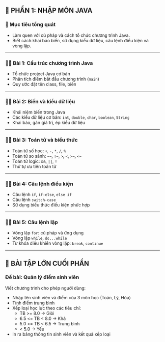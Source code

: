 ## 📘 PHẦN 1: NHẬP MÔN JAVA

### 🎯 Mục tiêu tổng quát

- Làm quen với cú pháp và cách tổ chức chương trình Java.
- Biết cách khai báo biến, sử dụng kiểu dữ liệu, câu lệnh điều kiện và vòng lặp.

---

### 🧑‍🏫 Bài 1: Cấu trúc chương trình Java

- Tổ chức project Java cơ bản
- Phân tích điểm bắt đầu chương trình (`main`)
- Quy ước đặt tên class, file, biến

---

### 🧑‍🏫 Bài 2: Biến và kiểu dữ liệu

- Khái niệm biến trong Java
- Các kiểu dữ liệu cơ bản: `int`, `double`, `char`, `boolean`, `String`
- Khai báo, gán giá trị, ép kiểu dữ liệu

---

### 🧑‍🏫 Bài 3: Toán tử và biểu thức

- Toán tử số học: `+`, `-`, `*`, `/`, `%`
- Toán tử so sánh: `==`, `!=`, `>`, `<`, `>=`, `<=`
- Toán tử logic: `&&`, `||`, `!`
- Thứ tự ưu tiên toán tử

---

### 🧑‍🏫 Bài 4: Câu lệnh điều kiện

- Câu lệnh `if`, `if-else`, `else if`
- Câu lệnh `switch-case`
- Sử dụng biểu thức điều kiện phức hợp

---

### 🧑‍🏫 Bài 5: Câu lệnh lặp

- Vòng lặp `for`: cú pháp và ứng dụng
- Vòng lặp `while`, `do...while`
- Từ khóa điều khiển vòng lặp: `break`, `continue`

---

## 🧪 BÀI TẬP LỚN CUỐI PHẦN

### **Đề bài: Quản lý điểm sinh viên**

Viết chương trình cho phép người dùng:

- Nhập tên sinh viên và điểm của 3 môn học (Toán, Lý, Hóa)
- Tính điểm trung bình
- Xếp loại học lực theo các tiêu chí:
  - TB >= 8.0 → Giỏi
  - 6.5 <= TB < 8.0 → Khá
  - 5.0 <= TB < 6.5 → Trung bình
  - < 5.0 → Yếu
- In ra bảng thông tin sinh viên và kết quả xếp loại
